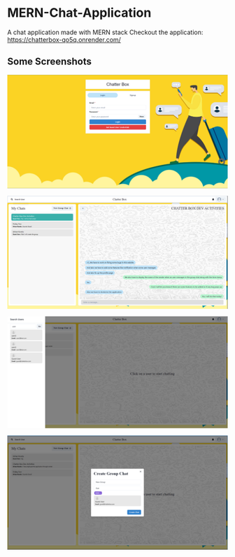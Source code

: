 # MERN-Chat-Application
A chat application made with MERN stack
Checkout the application: https://chatterbox-qo5q.onrender.com/

## Some Screenshots
![Authentication](/screenshots/Authentication.png)

![Send Message](/screenshots/Send%20Message.png)

![Search User](/screenshots/Search%20User.png)

![Create Group](/screenshots/Create%20Group.png)